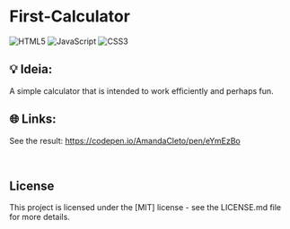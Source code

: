 # First-Calculator

![HTML5](https://img.shields.io/badge/html5-%23E34F26.svg?style=for-the-badge&logo=html5&logoColor=white)
![JavaScript](https://img.shields.io/badge/javascript-%23323330.svg?style=for-the-badge&logo=javascript&logoColor=%23F7DF1E)
![CSS3](https://img.shields.io/badge/css3-%231572B6.svg?style=for-the-badge&logo=css3&logoColor=white)

## 💡 Ideia:
A simple calculator that is intended to work efficiently and perhaps fun.

## 🌐 Links:
See the result: https://codepen.io/AmandaCleto/pen/eYmEzBo


<br>


## License
This project is licensed under the [MIT] license - see the LICENSE.md file for more details.
